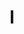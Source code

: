 ---
title: l
layout: revealjs-phonics
script:
- "/l/"
examples:
- lâmpada
- lamp
- lap
- mental
- dental
- old
---